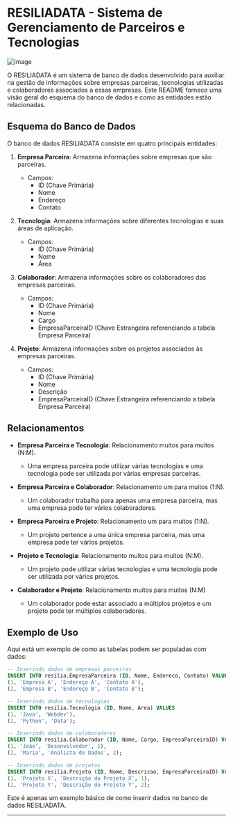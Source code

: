 # RESILIADATA - Sistema de Gerenciamento de Parceiros e Tecnologias
![image](https://github.com/Delson2000/Projeto-Individual-M2-Cnseg/assets/112819612/a04b5199-9bb2-4158-92e2-d675e7827a53)

O RESILIADATA é um sistema de banco de dados desenvolvido para auxiliar na gestão de informações sobre empresas parceiras, tecnologias utilizadas e colaboradores associados a essas empresas. Este README fornece uma visão geral do esquema do banco de dados e como as entidades estão relacionadas.

## Esquema do Banco de Dados

O banco de dados RESILIADATA consiste em quatro principais entidades:

1. **Empresa Parceira**: Armazena informações sobre empresas que são parceiras.
   
   - Campos:
     - ID (Chave Primária)
     - Nome
     - Endereço
     - Contato

2. **Tecnologia**: Armazena informações sobre diferentes tecnologias e suas áreas de aplicação.
   
   - Campos:
     - ID (Chave Primária)
     - Nome
     - Área

3. **Colaborador**: Armazena informações sobre os colaboradores das empresas parceiras.
   
   - Campos:
     - ID (Chave Primária)
     - Nome
     - Cargo
     - EmpresaParceiraID (Chave Estrangeira referenciando a tabela Empresa Parceira)

4. **Projeto**: Armazena informações sobre os projetos associados às empresas parceiras.
   
   - Campos:
     - ID (Chave Primária)
     - Nome
     - Descrição
     - EmpresaParceiraID (Chave Estrangeira referenciando a tabela Empresa Parceira)

## Relacionamentos

- **Empresa Parceira e Tecnologia**: Relacionamento muitos para muitos (N:M).
   - Uma empresa parceira pode utilizar várias tecnologias e uma tecnologia pode ser utilizada por várias empresas parceiras.

- **Empresa Parceira e Colaborador**: Relacionamento um para muitos (1:N).
   - Um colaborador trabalha para apenas uma empresa parceira, mas uma empresa pode ter vários colaboradores.

- **Empresa Parceira e Projeto**: Relacionamento um para muitos (1:N).
   - Um projeto pertence a uma única empresa parceira, mas uma empresa pode ter vários projetos.

- **Projeto e Tecnologia**: Relacionamento muitos para muitos (N:M).
   - Um projeto pode utilizar várias tecnologias e uma tecnologia pode ser utilizada por vários projetos.
    
- **Colaborador e Projeto**: Relacionamento muitos para muitos (N:M)
   - Um colaborador pode estar associado a múltiplos projetos e um projeto pode ter múltiplos colaboradores.


## Exemplo de Uso

Aqui está um exemplo de como as tabelas podem ser populadas com dados:

```sql
-- Inserindo dados de empresas parceiras
INSERT INTO resilia.EmpresaParceira (ID, Nome, Endereco, Contato) VALUES
(1, 'Empresa A', 'Endereço A', 'Contato A'),
(2, 'Empresa B', 'Endereço B', 'Contato B');

-- Inserindo dados de tecnologias
INSERT INTO resilia.Tecnologia (ID, Nome, Area) VALUES
(1, 'Java', 'Webdev'),
(2, 'Python', 'Data');

-- Inserindo dados de colaboradores
INSERT INTO resilia.Colaborador (ID, Nome, Cargo, EmpresaParceiraID) VALUES
(1, 'João', 'Desenvolvedor', 1),
(2, 'Maria', 'Analista de Dados', 2);

-- Inserindo dados de projetos
INSERT INTO resilia.Projeto (ID, Nome, Descricao, EmpresaParceiraID) VALUES
(1, 'Projeto X', 'Descrição do Projeto X', 1),
(2, 'Projeto Y', 'Descrição do Projeto Y', 2);
```

Este é apenas um exemplo básico de como inserir dados no banco de dados RESILIADATA.

---





